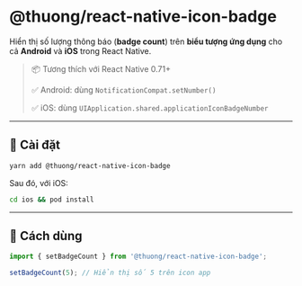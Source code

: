 # @thuong/react-native-icon-badge

Hiển thị số lượng thông báo (**badge count**) trên **biểu tượng ứng dụng** cho cả **Android** và **iOS** trong React Native.

> 📦 Tương thích với React Native 0.71+
>
> ✅ Android: dùng `NotificationCompat.setNumber()`
>
> ✅ iOS: dùng `UIApplication.shared.applicationIconBadgeNumber`


---

## 🚀 Cài đặt

```bash
yarn add @thuong/react-native-icon-badge
```

Sau đó, với iOS:

```bash
cd ios && pod install
```

---

## 🧠 Cách dùng

```ts
import { setBadgeCount } from '@thuong/react-native-icon-badge';

setBadgeCount(5); // Hiển thị số 5 trên icon app
```
